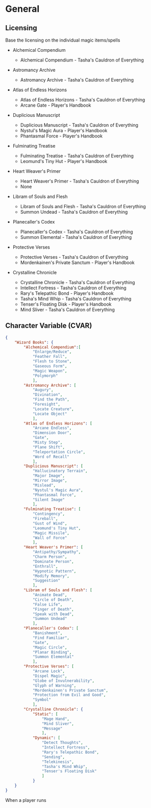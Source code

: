 # General
## Licensing
Base the licensing on the individual magic items/spells

- Alchemical Compendium
    - Alchemical Compendium - Tasha's Cauldron of Everything

- Astromancy Archive
    - Astromancy Archive - Tasha's Cauldron of Everything

- Atlas of Endless Horizons
    - Atlas of Endless Horizons - Tasha's Cauldron of Everything
    - Arcane Gate - Player's Handbook

- Duplicious Manuscript
    - Duplicious Manuscript - Tasha's Cauldron of Everything
    - Nystul's Magic Aura - Player's Handbook
    - Phantasmal Force - Player's Handbook

- Fulminating Treatise
    - Fulminating Treatise - Tasha's Cauldron of Everything
    - Leomund's Tiny Hut - Player's Handbook

- Heart Weaver's Primer
    - Heart Weaver's Primer - Tasha's Cauldron of Everything
    - None

- Libram of Souls and Flesh
    - Libram of Souls and Flesh - Tasha's Cauldron of Everything
    - Summon Undead - Tasha's Cauldron of Everything

- Planecaller's Codex
    - Planecaller's Codex - Tasha's Cauldron of Everything
    - Summon Elemental - Tasha's Cauldron of Everything

- Protective Verses
    - Protective Verses - Tasha's Cauldron of Everything
    - Mordenkainen's Private Sanctum - Player's Handbook

- Crystalline Chronicle
    - Crystalline Chronicle - Tasha's Cauldron of Everything
    - Intellect Fortress - Tasha's Cauldron of Everything
    - Rary's Telepathic Bond - Player's Handbook
    - Tasha's Mind Whip - Tasha's Cauldron of Everything
    - Tenser's Floating Disk - Player's Handbook
    - Mind Sliver - Tasha's Cauldron of Everything


## Character Variable (CVAR)
```json
{
    "Wizard Books": {
        "Alchemical Compendium":[
            "Enlarge/Reduce",
            "Feather Fall",
            "Flesh to Stone",
            "Gaseous Form",
            "Magic Weapon",
            "Polymorph"
            ],
        "Astromancy Archive": [
            "Augury", 
            "Divination", 
            "Find the Path", 
            "Foresight", 
            "Locate Creature", 
            "Locate Object"
            ],
        "Atlas of Endless Horizons": [
            "Arcane Endless",
            "Dimension Door",
            "Gate",
            "Misty Step",
            "Plane Shift",
            "Teleportation Circle",
            "Word of Recall"
            ],
        "Duplicious Manuscript": [
            "Hallucinatory Terrain",
            "Major Image",
            "Mirror Image",
            "Mislead",
            "Nystul's Magic Aura",
            "Phantasmal Force",
            "Silent Image"
            ],
        "Fulminating Treatise": [
            "Contingency",
            "Fireball",
            "Gust of Wind",
            "Leomund's Tiny Hut",
            "Magic Missile",
            "Wall of Force"
            ],
        "Heart Weaver's Primer": [
            "Antipathy/Sympathy",
            "Charm Person",
            "Dominate Person",
            "Enthrall",
            "Hypnotic Pattern",
            "Modify Memory",
            "Suggestion"
            ],
        "Libram of Souls and Flesh": [
            "Animate Dead",
            "Circle of Death",
            "False Life",
            "Finger of Death",
            "Speak with Dead",
            "Summon Undead"
            ],
        "Planecaller's Codex": [
            "Banishment", 
            "Find Familiar", 
            "Gate", 
            "Magic Circle", 
            "Planar Binding", 
            "Summon Elemental"
            ],
        "Protective Verses": [
            "Arcane Lock", 
            "Dispel Magic", 
            "Globe of Invulnerability", 
            "Glyph of Warning", 
            "Mordenkainen's Private Sanctum", 
            "Protection from Evil and Good", 
            "Symbol"
            ],
        "Crystalline Chronicle": {
            "Static": [
                "Mage Hand",
                "Mind Sliver",
                "Message"
                ], 
            "Dynamic": [
                "Detect Thoughts", 
                "Intellect Fortress", 
                "Rary's Telepathic Bond", 
                "Sending", 
                "Telekinesis", 
                "Tasha's Mind Whip", 
                "Tenser's Floating Disk"
                ]
            }
    }
}
```

When a player runs 
